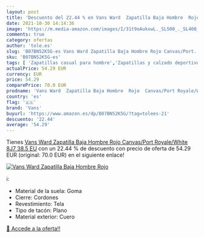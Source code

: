 ```yaml
---
layout: post
title: 'Descuento del 22.44 % en Vans Ward  Zapatilla Baja Hombre  Rojo  '
date: 2021-10-30 14:14:36
image: 'https://m.media-amazon.com/images/I/31t9oAukxwL._SL500_._SL400_.jpg'
comments: true
category: ofertas
author: 'tole.es'
slug: 'B07BN52K5G-es Vans Ward Zapatilla Baja Hombre Rojo Canvas/Port...'
sku: 'B07BN52K5G-es'
tags: [ 'Zapatillas casual para hombre','Zapatillas y calzado deportivo para hombre','Zapatos','Zapatos para hombre','Zapatos y complementos','vans','zapatilla', ]
actualPrice: 54.29 EUR
currency: EUR
price: 54.29
comparePrice: 70.0 EUR
prodname: 'Vans Ward  Zapatilla Baja Hombre  Rojo  Canvas/Port Royale/White 8J7   38.5 EU'
country: 'es'
flag: '🇪🇸'
brand: 'Vans'
buyurl: 'https://www.amazon.es/dp/B07BN52K5G/?tag=tolees-21'
descuento: '22.44'
average: '54.29'
---
```


Tienes [Vans Ward  Zapatilla Baja Hombre  Rojo  Canvas/Port Royale/White 8J7   38.5 EU](https://www.amazon.es/dp/B07BN52K5G/?tag=tolees-21) con un 22.44 % de descuento con precio de oferta de 54.29 EUR (original: 70.0 EUR) en el siguiente enlace!

[![Vans Ward  Zapatilla Baja Hombre  Rojo  ](https://m.media-amazon.com/images/I/31t9oAukxwL._SL500_._SL400_.jpg)](https://www.amazon.es/dp/B07BN52K5G/?tag=tolees-21)

ℹ️:

- Material de la suela: Goma
- Cierre: Cordones
- Revestimiento: Tela
- Tipo de tacón: Plano
- Material exterior: Cuero

[🛒 Accede a la oferta!!](https://www.amazon.es/dp/B07BN52K5G/?tag=tolees-21)
